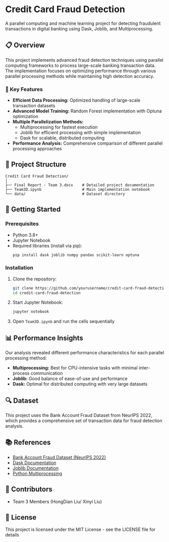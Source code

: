# Credit Card Fraud Detection

A parallel computing and machine learning project for detecting fraudulent transactions in digital banking using Dask, Joblib, and Multiprocessing.

## 📋 Overview

This project implements advanced fraud detection techniques using parallel computing frameworks to process large-scale banking transaction data. The implementation focuses on optimizing performance through various parallel processing methods while maintaining high detection accuracy.

### 🔑 Key Features

- **Efficient Data Processing:** Optimized handling of large-scale transaction datasets
- **Advanced Model Training:** Random Forest implementation with Optuna optimization
- **Multiple Parallelization Methods:**
  - Multiprocessing for fastest execution
  - Joblib for efficient processing with simple implementation
  - Dask for scalable, distributed computing
- **Performance Analysis:** Comprehensive comparison of different parallel processing approaches

## 📂 Project Structure

```
Credit Card Fraud Detection/
│
├── Final Report - Team 3.docx    # Detailed project documentation
├── Team3D.ipynb                  # Main implementation notebook
└── data/                         # Dataset directory
```

## 🚀 Getting Started

### Prerequisites

- Python 3.8+
- Jupyter Notebook
- Required libraries (install via pip):
  ```bash
  pip install dask joblib numpy pandas scikit-learn optuna
  ```

### Installation

1. Clone the repository:
   ```bash
   git clone https://github.com/yourusername/credit-card-fraud-detection.git
   cd credit-card-fraud-detection
   ```

2. Start Jupyter Notebook:
   ```bash
   jupyter notebook
   ```

3. Open `Team3D.ipynb` and run the cells sequentially

## 📊 Performance Insights

Our analysis revealed different performance characteristics for each parallel processing method:

- **Multiprocessing:** Best for CPU-intensive tasks with minimal inter-process communication
- **Joblib:** Good balance of ease-of-use and performance
- **Dask:** Optimal for distributed computing with very large datasets

## 🔍 Dataset

This project uses the Bank Account Fraud Dataset from NeurIPS 2022, which provides a comprehensive set of transaction data for fraud detection analysis.

## 📚 References

- [Bank Account Fraud Dataset (NeurIPS 2022)](https://neurips.cc/Conferences/2022)
- [Dask Documentation](https://docs.dask.org/)
- [Joblib Documentation](https://joblib.readthedocs.io/)
- [Python Multiprocessing](https://docs.python.org/3/library/multiprocessing.html)

## 👥 Contributors

- Team 3 Members (HongDian Liu/ Xinyi Liu)

## 📄 License

This project is licensed under the MIT License - see the LICENSE file for details
